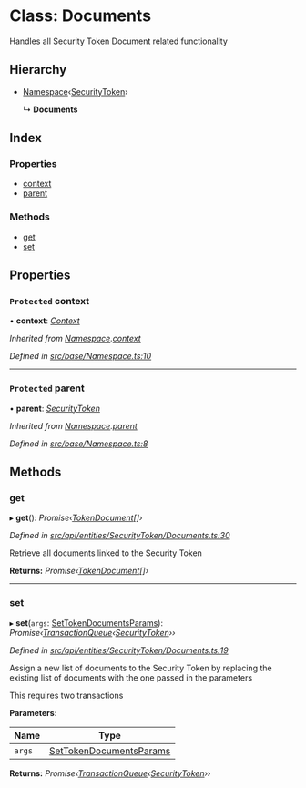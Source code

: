 # Class: Documents

Handles all Security Token Document related functionality

## Hierarchy

* [Namespace](_src_base_namespace_.namespace.md)‹[SecurityToken](_src_api_entities_securitytoken_index_.securitytoken.md)›

  ↳ **Documents**

## Index

### Properties

* [context](_src_api_entities_securitytoken_documents_.documents.md#protected-context)
* [parent](_src_api_entities_securitytoken_documents_.documents.md#protected-parent)

### Methods

* [get](_src_api_entities_securitytoken_documents_.documents.md#get)
* [set](_src_api_entities_securitytoken_documents_.documents.md#set)

## Properties

### `Protected` context

• **context**: *[Context](_src_context_index_.context.md)*

*Inherited from [Namespace](_src_base_namespace_.namespace.md).[context](_src_base_namespace_.namespace.md#protected-context)*

*Defined in [src/base/Namespace.ts:10](https://github.com/PolymathNetwork/polymesh-sdk/blob/6f0a424/src/base/Namespace.ts#L10)*

___

### `Protected` parent

• **parent**: *[SecurityToken](_src_api_entities_securitytoken_index_.securitytoken.md)*

*Inherited from [Namespace](_src_base_namespace_.namespace.md).[parent](_src_base_namespace_.namespace.md#protected-parent)*

*Defined in [src/base/Namespace.ts:8](https://github.com/PolymathNetwork/polymesh-sdk/blob/6f0a424/src/base/Namespace.ts#L8)*

## Methods

###  get

▸ **get**(): *Promise‹[TokenDocument](../interfaces/_src_types_index_.tokendocument.md)[]›*

*Defined in [src/api/entities/SecurityToken/Documents.ts:30](https://github.com/PolymathNetwork/polymesh-sdk/blob/6f0a424/src/api/entities/SecurityToken/Documents.ts#L30)*

Retrieve all documents linked to the Security Token

**Returns:** *Promise‹[TokenDocument](../interfaces/_src_types_index_.tokendocument.md)[]›*

___

###  set

▸ **set**(`args`: [SetTokenDocumentsParams](../interfaces/_src_api_procedures_settokendocuments_.settokendocumentsparams.md)): *Promise‹[TransactionQueue](_src_base_transactionqueue_.transactionqueue.md)‹[SecurityToken](_src_api_entities_securitytoken_index_.securitytoken.md)››*

*Defined in [src/api/entities/SecurityToken/Documents.ts:19](https://github.com/PolymathNetwork/polymesh-sdk/blob/6f0a424/src/api/entities/SecurityToken/Documents.ts#L19)*

Assign a new list of documents to the Security Token by replacing the existing list of documents with the one passed in the parameters

This requires two transactions

**Parameters:**

Name | Type |
------ | ------ |
`args` | [SetTokenDocumentsParams](../interfaces/_src_api_procedures_settokendocuments_.settokendocumentsparams.md) |

**Returns:** *Promise‹[TransactionQueue](_src_base_transactionqueue_.transactionqueue.md)‹[SecurityToken](_src_api_entities_securitytoken_index_.securitytoken.md)››*
